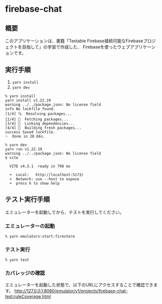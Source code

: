 # firebase-chat

## 概要
このアプリケーションは、書籍「Testable Firebase接続可能なFirebaseプロジェクトを目指して」の学習で作成した、
Firebaseを使ったウェブアプリケーションです。

## 実行手順
1. `yarn install`
2. `yarn dev`

```
% yarn install
yarn install v1.22.19
warning ../../package.json: No license field
info No lockfile found.
[1/4] 🔍  Resolving packages...
[2/4] 🚚  Fetching packages...
[3/4] 🔗  Linking dependencies...
[4/4] 🔨  Building fresh packages...
success Saved lockfile.
✨  Done in 20.66s.

% yarn dev
yarn run v1.22.19
warning ../../package.json: No license field
$ vite

  VITE v4.3.1  ready in 798 ms

  ➜  Local:   http://localhost:5173/
  ➜  Network: use --host to expose
  ➜  press h to show help
```


## テスト実行手順
エミュレーターを起動してから、テストを実行してください。

### エミュレーターの起動
```
% yarn emulators:start:firestore
```

### テスト実行
```
% yarn test
```

### カバレッジの確認
エミュレーターを起動した状態で、以下のURLにアクセスすることで確認できます。
http://127.0.0.1:8080/emulator/v1/projects/firebase-chat-test:ruleCoverage.html